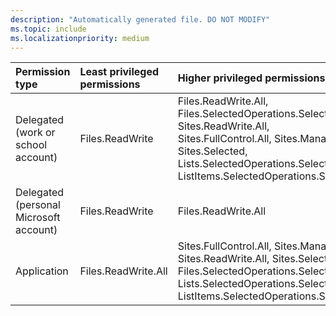 ```yaml
---
description: "Automatically generated file. DO NOT MODIFY"
ms.topic: include
ms.localizationpriority: medium
---
```


|Permission type|Least privileged permissions|Higher privileged permissions|
|:---|:---|:---|
|Delegated (work or school account)|Files.ReadWrite|Files.ReadWrite.All, Files.SelectedOperations.Selected, Sites.ReadWrite.All, Sites.FullControl.All, Sites.Manage.All, Sites.Selected, Lists.SelectedOperations.Selected, ListItems.SelectedOperations.Selected|
|Delegated (personal Microsoft account)|Files.ReadWrite|Files.ReadWrite.All|
|Application|Files.ReadWrite.All|Sites.FullControl.All, Sites.Manage.All, Sites.ReadWrite.All, Sites.Selected, Files.SelectedOperations.Selected, Lists.SelectedOperations.Selected, ListItems.SelectedOperations.Selected|